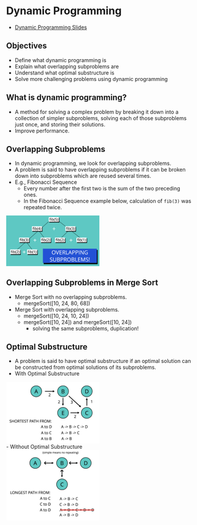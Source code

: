 # Dynamic Programming

- [Dynamic Programming Slides](https://cs.slides.com/colt_steele/dynamic-programming)

## Objectives

- Define what dynamic programming is
- Explain what overlapping subproblems are
- Understand what optimal substructure is
- Solve more challenging problems using dynamic programming

## What is dynamic programming?

- A method for solving a complex problem by breaking it down into a collection of simpler subproblems, solving each of those subproblems just once, and storing their solutions.
- Improve performance.

## Overlapping Subproblems

- In dynamic programming, we look for overlapping subproblems.
- A problem is said to have overlapping subproblems if it can be broken down into subproblems which are reused several times.
- E.g., Fibonacci Sequence
    - Every number after the first two is the sum of the two preceding ones.
    - In the Fibonacci Sequence example below, calculation of `fib(3)` was repeated twice.
<img style="width:50%" src="./fibonacci-overlapping-subproblems.png">

## Overlapping Subproblems in Merge Sort
- Merge Sort with no overlapping subproblems.
    - mergeSort([10, 24, 80, 68])
- Merge Sort with overlapping subproblems.
    - mergeSort([10, 24, 10, 24])
    - mergeSort([10, 24]) and mergeSort([10, 24])
        - solving the same subproblems, duplication!
    
## Optimal Substructure

- A problem is said to have optimal substructure if an optimal solution can be constructed from optimal solutions of its subproblems.
- With Optimal Substructure
<img style="width:50%;display:block" src="./optimal-substructure.png">
- Without Optimal Substructure
<img style="width:50%;display:block" src="./no-optimal-substructure.png">